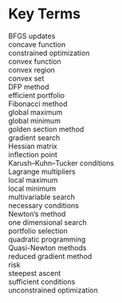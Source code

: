 # **Key Terms**

BFGS updates<br>
concave function<br>
constrained optimization<br>
convex function<br>
convex region<br>
convex set<br>
DFP method<br>
efficient portfolio<br>
Fibonacci method<br>
global maximum<br>
global minimum<br>
golden section method<br>
gradient search<br>
Hessian matrix<br>
inflection point<br>
Karush–Kuhn–Tucker conditions<br>
Lagrange multipliers<br>
local maximum<br>
local minimum<br>
multivariable search<br>
necessary conditions<br>
Newton’s method<br>
one dimensional search<br>
portfolio selection<br>
quadratic programming<br>
Quasi-Newton methods<br>
reduced gradient method<br>
risk<br>
steepest ascent<br>
sufficient conditions<br>
unconstrained optimization<br>